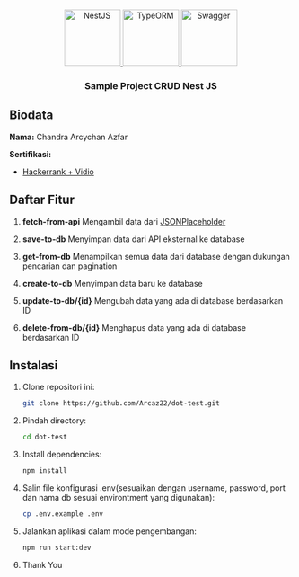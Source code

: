 </br>
<p align="center">
  <a href="https://nestjs.com/">
    <img src="https://cdn.jsdelivr.net/gh/devicons/devicon@latest/icons/nestjs/nestjs-original.svg" width="100" height="100" alt="NestJS"/>
  </a>
  <a href="https://typeorm.io/">
    <img src="https://seeklogo.com/images/T/typeorm-logo-F243B34DEE-seeklogo.com.png" width="100" height="100" alt="TypeORM"/>
  </a>
  <a href="https://swagger.io/">
    <img src="https://cdn.jsdelivr.net/gh/devicons/devicon@latest/icons/swagger/swagger-original.svg" width="100" height="100" alt="Swagger"/>
  </a>
</p>

<h3 align="center">Sample Project CRUD Nest JS</h3>

## Biodata

**Nama:** Chandra Arcychan Azfar

**Sertifikasi:**
- [Hackerrank + Vidio](https://drive.google.com/drive/folders/1PxtxvZHH0dxWZj1TK8FhWolqBej58-UH?usp=sharing)

## Daftar Fitur

1. **fetch-from-api**
   Mengambil data dari [JSONPlaceholder](https://jsonplaceholder.typicode.com/)

2. **save-to-db**
   Menyimpan data dari API eksternal ke database

3. **get-from-db**
   Menampilkan semua data dari database dengan dukungan pencarian dan pagination

4. **create-to-db**
   Menyimpan data baru ke database

5. **update-to-db/{id}**
   Mengubah data yang ada di database berdasarkan ID

6. **delete-from-db/{id}**
   Menghapus data yang ada di database berdasarkan ID

## Instalasi

1. Clone repositori ini:
   ```bash
   git clone https://github.com/Arcaz22/dot-test.git
   ```
2. Pindah directory:
   ```bash
   cd dot-test
   ```
3. Install dependencies:
   ```bash
   npm install
   ```
4. Salin file konfigurasi .env(sesuaikan dengan username, password, port dan nama db sesuai environtment yang digunakan):
   ```bash
   cp .env.example .env
   ```
5. Jalankan aplikasi dalam mode pengembangan:
   ```bash
   npm run start:dev
   ```
6. Thank You

